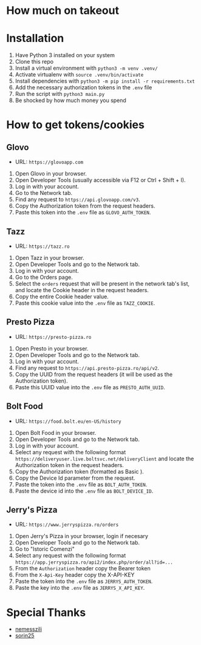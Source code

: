 # How much on takeout

# Installation

1. Have Python 3 installed on your system
1. Clone this repo
1. Install a virtual environment with `python3 -m venv .venv/`
1. Activate virtualenv with `source .venv/bin/activate`
1. Install dependencies with `python3 -m pip install -r requirements.txt`
1. Add the necessary authorization tokens in the `.env` file
1. Run the script with `python3 main.py`
1. Be shocked by how much money you spend

# How to get tokens/cookies
## Glovo
- URL: `https://glovoapp.com`
1. Open Glovo in your browser.
1. Open Developer Tools (usually accessible via F12 or Ctrl + Shift + I).
1. Log in with your account.
1. Go to the Network tab.
1. Find any request to `https://api.glovoapp.com/v3`.
1. Copy the Authorization token from the request headers.
1. Paste this token into the `.env` file as `GLOVO_AUTH_TOKEN`.

## Tazz
- URL: `https://tazz.ro`
1. Open Tazz in your browser.
1. Open Developer Tools and go to the Network tab.
1. Log in with your account.
1. Go to the Orders page.
1. Select the `orders` request that will be present in the network tab's list, and locate the Cookie header in the request headers.
1. Copy the entire Cookie header value.
1. Paste this cookie value into the `.env` file as `TAZZ_COOKIE`.

## Presto Pizza
- URL: `https://presto-pizza.ro`
1. Open Presto in your browser.
1. Open Developer Tools and go to the Network tab.
1. Log in with your account.
1. Find any request to `https://api.presto-pizza.ro/api/v2`.
1. Copy the UUID from the request headers (it will be used as the Authorization token).
1. Paste this UUID value into the `.env` file as `PRESTO_AUTH_UUID`.

## Bolt Food
- URL: `https://food.bolt.eu/en-US/history`
1. Open Bolt Food in your browser.
1. Open Developer Tools and go to the Network tab.
1. Log in with your account.
1. Select any request with the following format `https://deliveryuser.live.boltsvc.net/deliveryClient` and locate the Authorization token in the request headers.
1. Copy the Authorization token (formatted as Basic <token>).
1. Copy the Device Id parameter from the request.
1. Paste the token into the `.env` file as `BOLT_AUTH_TOKEN`.
1. Paste the device id into the `.env` file as `BOLT_DEVICE_ID`.

## Jerry's Pizza
- URL: `https://www.jerryspizza.ro/orders`
1. Open Jerry's Pizza in your browser, login if necesary
1. Open Developer Tools and go to the Network tab.
1. Go to "Istoric Comenzi"
1. Select any request with the following format `https://app.jerryspizza.ro/api2/index.php/order/all?id=...`
1. From the `Authorization` header copy the Bearer token
1. From the `X-Api-Key`  header copy the X-API-KEY
1. Paste the token into the `.env` file as `JERRYS_AUTH_TOKEN`.
1. Paste the key into the `.env` file as `JERRYS_X_API_KEY`.

# Special Thanks
- [nemesszili](https://github.com/nemesszili)
- [sorin25](https://github.com/sorin25)
